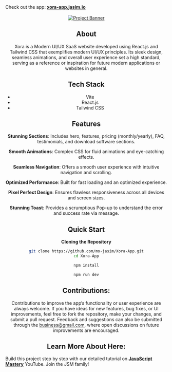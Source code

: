 <div align="start">
    Check out the app: <a href="https://xora-app.jasim.io/" target="_blank"><b>xora-app.jasim.io</b></a>
    </div>
</div>

<div align="center">
  <br />
    <a href="https://youtu.be/ukiGFmZ32YA?feature=shared" target="_blank">
      <img src="https://github.com/user-attachments/assets/a582919b-1bdf-4cb2-af44-69b2159cf109" alt="Project Banner">
    </a>
  <br />

## <a name="About">About</a>

Xora is a Modern UI/UX SaaS website developed using React.js and Tailwind CSS that exemplifies modern UI/UX principles.
Its sleek design, seamless animations, and overall user experience set a high standard, serving as a reference or
inspiration for future modern applications or websites in general.

## <a name="tech-stack">Tech Stack</a>

- Vite
- React.js
- Tailwind CSS

## <a name="features">Features</a>

**Stunning Sections**: Includes hero, features, pricing (monthly/yearly), FAQ, testimonials, and download software
sections.

**Smooth Animations**: Complex CSS for fluid animations and eye-catching effects.

**Seamless Navigation**: Offers a smooth user experience with intuitive navigation and scrolling.

**Optimized Performance**: Built for fast loading and an optimized experience.

**Pixel Perfect Design**: Ensures flawless responsiveness across all devices and screen sizes.

**Stunning Toast**: Provides a scrumptious Pop-up to understand the error and success rate via message.

## <a name="quick-start">Quick Start</a>

**Cloning the Repository**

```bash
git clone https://github.com/mo-jasim/Xora-App.git
cd Xora-App
```

```bash
npm install
```

```bash
npm run dev
```

## Contributions:

Contributions to improve the app’s functionality or user experience are always welcome. If you have ideas for new features, bug fixes, or UI improvements, feel free to fork the repository, make your changes, and submit a pull request. Feedback and suggestions can also be submitted through the business@gmail.com, where open discussions on future improvements are encouraged.

## Learn More About Here:

<div align="start">
     Build this project step by step with our detailed tutorial on <a href="https://www.youtube.com/@javascriptmastery/videos" target="_blank"><b>JavaScript Mastery</b></a> YouTube. Join the JSM family!
    </div>
</div>